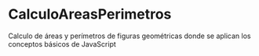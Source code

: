 # CalculoAreasPerimetros
Calculo de áreas y perímetros de figuras geométricas donde se aplican los conceptos básicos de JavaScript
